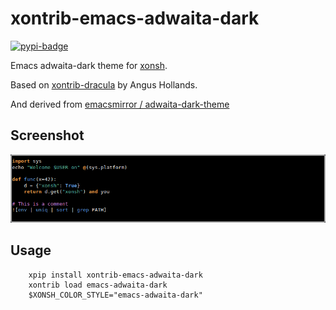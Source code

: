 # xontrib-emacs-adwaita-dark
[![pypi-badge][]][pypi] 

[pypi-badge]: https://img.shields.io/pypi/v/xontrib-emacs-adwaita-dark
[pypi]: https://pypi.org/project/xontrib-emacs-adwaita-dark

Emacs adwaita-dark theme for [xonsh](https://xon.sh).

Based on [xontrib-dracula](https://github.com/agoose77/xontrib-dracula) 
by Angus Hollands.

And derived from [emacsmirror / adwaita-dark-theme](https://github.com/emacsmirror/adwaita-dark-theme)

Screenshot
---------

![emacs-adwaita-dark](screenshot.png "Emacs adwaita-dark preview")

Usage
-----

```console
    xpip install xontrib-emacs-adwaita-dark
    xontrib load emacs-adwaita-dark
    $XONSH_COLOR_STYLE="emacs-adwaita-dark"
```
